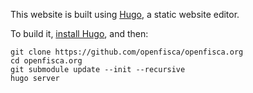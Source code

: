 This website is built using [Hugo](https://gohugo.io), a static website editor.

To build it, [install Hugo](https://gohugo.io/getting-started/installing/), and then:

```
git clone https://github.com/openfisca/openfisca.org
cd openfisca.org
git submodule update --init --recursive
hugo server
```
